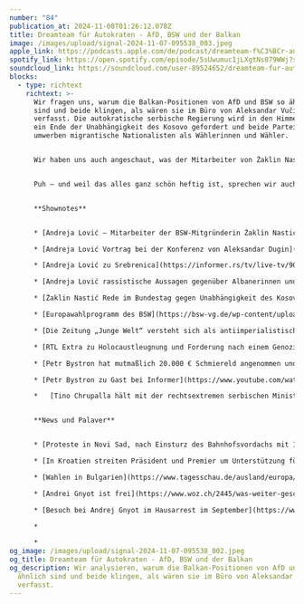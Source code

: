 ```yaml
---
number: "84"
publication_at: 2024-11-08T01:26:12.078Z
title: Dreamteam für Autokraten - AfD, BSW und der Balkan
image: /images/upload/signal-2024-11-07-095538_003.jpeg
apple_link: https://podcasts.apple.com/de/podcast/dreamteam-f%C3%BCr-autokraten-afd-bsw-und-der-balkan/id1170436903?i=1000676148234
spotify_link: https://open.spotify.com/episode/5sUwumuc1jLXgtNs079WWj?si=9166ea21f46347c6
soundcloud_link: https://soundcloud.com/user-89524652/dreamteam-fur-autokraten-afd-bsw-und-der-balkan
blocks:
  - type: richtext
    richtext: >-
      Wir fragen uns, warum die Balkan-Positionen von AfD und BSW so ähnlich
      sind und beide klingen, als wären sie im Büro von Aleksandar Vučić
      verfasst. Die autokratische serbische Regierung wird in den Himmel gelobt,
      ein Ende der Unabhängigkeit des Kosovo gefordert und beide Parteien
      umwerben migrantische Nationalisten als Wählerinnen und Wähler.


      Wir haben uns auch angeschaut, was der Mitarbeiter von Żaklin Nastić – Vorstandsmitglied des BSW - eigentlich so bei regierungsnahen serbischen Hetzmedien erzählt. Genauso wie der unter Korruptionsverdacht stehende AfD-Abgeordnete Petr Bystron, der, wenig überraschend, in der gleichen Sendung zu Gast ist und ausfällig ähnlich klingt. Außerdem erfahrt ihr mehr über eine Person aus dem Umfeld der Identitären und AfD, die den Holocaust „geil“ findet und mit Bezug auf Srebrenica einen Völkermord an Muslimen in Deutschland fordert.


      Puh – und weil das alles ganz schön heftig ist, sprechen wir auch über Clemens Meyers Wutausbruch beim deutschen Buchpreis und wie er sich damit zum würdigen Vertreter des Balkans in der deutschsprachigen Literatur gemacht hat.


      **S﻿hownotes**


      * [Andreja Lović – Mitarbeiter der BSW-Mitgründerin Żaklin Nastić – ist prorussischer Nationalist](https://correctiv.org/aktuelles/russland-ukraine-2/2024/10/17/mitarbeiter-der-bsw-mitgruenderin-nastic-ist-prorussischer-nationalist/) (Correctiv)

      * [Andreja Lović Vortrag bei der Konferenz von Aleksandar Dugin](https://paideuma.tv/en/video/andreja-lovic-serbia-speech-global-conference-multipolarity#/?playlistId=0&videoId=0)

      * [Andreja Lović zu Srebrenica](https://informer.rs/tv/live-tv/909327/vucic-srebrenica-crna-gora) (Informer, Serbisch)

      * [Andreja Lović rassistische Aussagen gegenüber Albanerinnen und Behauptung man begegne kaum noch weißen Männern in deutschen Zentren.](https://informer.rs/tv/live-tv/938986/andreja-lovic-mladen-duvnjak-rat-uzivo) (Informer, Serbisch)  

      * [Żaklin Nastić Rede im Bundestag gegen Unabhängigkeit des Kosovo, dass sie Kosovo und Metochien nennt ](https://www.youtube.com/watch?v=Z9wIKK5oJng)(Youtube)

      * [E﻿uropawahlprogramm des BSW](https://bsw-vg.de/wp-content/uploads/2024/02/BSW_Europawahlprogramm_2024.pdf)

      * [Die Zeitung „Junge Welt“ versteht sich als antiimperialistisch und verharmlost islamistischen Terror. Die neuen Chefs werden das fortsetzen](https://taz.de/Neue-Chefredaktion-fuer-Junge-Welt/!6038362/) (taz)

      * [R﻿TL Extra zu Holocaustleugnung und Forderung nach einem Genozid an Muslimen in Deutschland im Umfeld von AfD und Identitären](https://plus.rtl.de/video-tv/shows/extra-179009/2024-8-1009524/episode-35-sendung-vom-27082024-970289) (Sendung vom 28.08.2024) 

      * [P﻿etr Bystron hat mutmaßlich 20.000 € Schmiereld angenommen und sich über die Stückelung in 200 €-Scheinen beschwert haben](https://www.spiegel.de/politik/deutschland/afd-politiker-petr-bystron-soll-sich-ueber-stueckelung-der-geldscheine-beschwert-haben-a-286416d6-bb5f-4f8e-b62d-153de52503fc) (Spiegel)

      * [P﻿etr Bystron zu Gast bei Informer](https://www.youtube.com/watch?v=XgNfEz2AqEE) (Informer, Youtube, Serbisch)

      *   [Tino Chrupalla hält mit der rechtsextremen serbischen Ministerin Milica Đurđević Stamenkovski ein serbisch-nationalistisches Shirt in die Kamera ](https://bsky.app/profile/krstorevic.bsky.social/post/3kv2w4j53ak2d)(Krstos Einordnung auf Bluesky)


      **N﻿ews und Palaver**


      * [P﻿roteste in Novi Sad, nach Einsturz des Bahnhofsvordachs mit 14 Toten ](https://www.tagesschau.de/ausland/serbien-hauseinsturz-100.html)(Tagesschau)

      * [I﻿n Kroatien streiten Präsident und Premier um Unterstützung für die Ukraine](https://kurier.at/mehr-platz/kroatien-zoran-milanovic-andrej-plenkovic-streit-ukraine/402958066) (Kurier)

      * [W﻿ahlen in Bulgarien](https://www.tagesschau.de/ausland/europa/bulgarien-wahl-134.html) (tagesschau)

      * [A﻿ndrei Gnyot ist frei](https://www.woz.ch/2445/was-weiter-geschah/dissident-andrei-gnyot-aus-haft-entlassen/!Q9Y673K1YST) (woz)

      * [B﻿esuch bei Andrej Gnyot im Hausarrest im September](https://www.woz.ch/2438/gefangen-in-serbien/kaempft-die-demokratie-jetzt-auch-fuer-mich/!JVMX60DJ7J2J) (Krstos Reportage in der woz)

      *

      *
og_image: /images/upload/signal-2024-11-07-095538_002.jpeg
og_title: Dreamteam für Autokraten - AfD, BSW und der Balkan
og_description: Wir analysieren, warum die Balkan-Positionen von AfD und BSW so
  ähnlich sind und beide klingen, als wären sie im Büro von Aleksandar Vučić
  verfasst.
---
```

